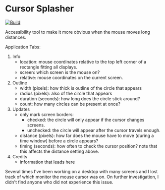 # Cursor Splasher

[![Build](https://github.com/0mWh/win-cursor-splasher/actions/workflows/dotnet-desktop.yml/badge.svg)](https://github.com/0mWh/win-cursor-splasher/actions/workflows/dotnet-desktop.yml)

Accessibility tool to make it more obvious when the mouse moves long distances.

Application Tabs:
1. Info
   - location: mouse coordinates relative to the top left corner of a rectangle fitting all displays.
   - screen: which screen is the mouse on?
   - relative: mouse coordinates on the current screen.
2. Outline
   - width (pixels): how thick is outline of the circle that appears 
   - radius (pixels): also of the circle that appears
   - duration (seconds): how long does the circle stick around?
   - count: how many circles can be present at once?
3. Updates
   - only mark screen borders:
     - checked: the circle will only appear if the cursor changes screens.
     - unchecked: the circle will appear after the cursor travels enough.
   - distance (pixels): how far does the mouse have to move (during a time window) before a circle appears?
   - timing (seconds): how often to check the cursor position? note that this affects the distance setting above.
4. Credits
   - information that leads here

Several times I've been working on a desktop with many screens and I lost track of which monitor the mouse cursor was on.
On further investigation, I didn't find anyone who did not experience this issue.

